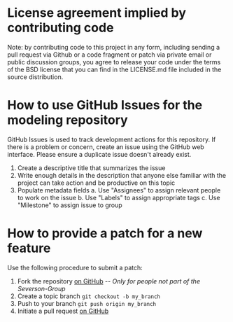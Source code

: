 # License agreement implied by contributing code

Note: by contributing code to this project in any form, including sending
a pull request via Github or a code fragment or patch via private email or
public discussion groups, you agree to release your code under the terms
of the BSD license that you can find in the LICENSE.md file included in 
the source distribution.

# How to use GitHub Issues for the modeling repository

GitHub Issues is used to track development actions for this repository.
If there is a problem or concern, create an issue using the GitHub web
interface. Please ensure a duplicate issue doesn't already exist.

1. Create a descriptive title that summarizes the issue
2. Write enough details in the description that anyone else familiar
   with the project can take action and be productive on this topic
3. Populate metadata fields
  a. Use "Assignees" to assign relevant people to work on the issue
  b. Use "Labels" to assign appropriate tags
  c. Use "Milestone" to assign issue to group

# How to provide a patch for a new feature

Use the following procedure to submit a patch:

1. Fork the repository [on GitHub](http://help.github.com/fork-a-repo/) -- _Only for people not part of the Severson-Group_
2. Create a topic branch `git checkout -b my_branch`
3. Push to your branch `git push origin my_branch`
4. Initiate a pull request [on GitHub](https://help.github.com/articles/creating-a-pull-request/)
